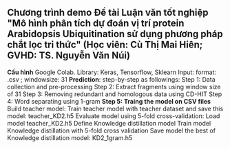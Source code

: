 Chương trình demo Đề tài Luận văn tốt nghiệp "**Mô hình phân tích dự đoán vị trí protein Arabidopsis Ubiquitination sử dụng phương pháp chắt lọc tri thức**"
(Học viên: Cù Thị Mai Hiên; GVHD: TS. Nguyễn Văn Núi)
----
**Cấu hình**
  Google Colab.
  Library: Keras, Tensorflow, Sklearn
  Input: format: .csv ; windowsize: 31
**Prediction**: step-by-step as followings:
  Step 1: Data collection and pre-processing
  Step 2: Extract fragments using window size of 31
  Step 3: Removing redundant and homologous data using CD-HIT
  Step 4: Word separating using 1-gram
**Step 5: Traing the model on CSV files**
    Build teacher model:
    Train teacher model with teacher dataset and save this model: teacher_KD2.h5
    Evaluate model using 5-fold cross-validation:
    Load model teacher_KD2.h5
    Define Knowledge distillation model
    Train model Knowledge distillation with 5-fold cross validation
    Save model the best of Knowledge distillation model: KD2_1gram.h5
